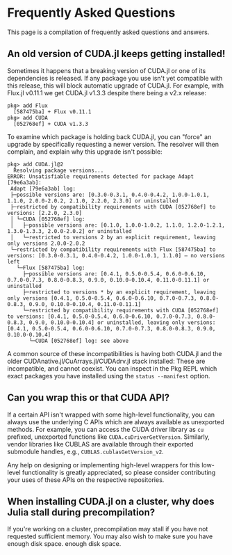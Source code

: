 # Frequently Asked Questions

This page is a compilation of frequently asked questions and answers.


## An old version of CUDA.jl keeps getting installed!

Sometimes it happens that a breaking version of CUDA.jl or one of its dependencies is
released. If any package you use isn't yet compatible with this release, this will block
automatic upgrade of CUDA.jl. For example, with Flux.jl v0.11.1 we get CUDA.jl v1.3.3
despite there being a v2.x release:

```
pkg> add Flux
  [587475ba] + Flux v0.11.1
pkg> add CUDA
  [052768ef] + CUDA v1.3.3
```

To examine which package is holding back CUDA.jl, you can "force" an upgrade by specifically
requesting a newer version. The resolver will then complain, and explain why this upgrade
isn't possible:

```
pkg> add CUDA.jl@2
  Resolving package versions...
ERROR: Unsatisfiable requirements detected for package Adapt [79e6a3ab]:
 Adapt [79e6a3ab] log:
 ├─possible versions are: [0.3.0-0.3.1, 0.4.0-0.4.2, 1.0.0-1.0.1, 1.1.0, 2.0.0-2.0.2, 2.1.0, 2.2.0, 2.3.0] or uninstalled
 ├─restricted by compatibility requirements with CUDA [052768ef] to versions: [2.2.0, 2.3.0]
 │ └─CUDA [052768ef] log:
 │   ├─possible versions are: [0.1.0, 1.0.0-1.0.2, 1.1.0, 1.2.0-1.2.1, 1.3.0-1.3.3, 2.0.0-2.0.2] or uninstalled
 │   └─restricted to versions 2 by an explicit requirement, leaving only versions 2.0.0-2.0.2
 └─restricted by compatibility requirements with Flux [587475ba] to versions: [0.3.0-0.3.1, 0.4.0-0.4.2, 1.0.0-1.0.1, 1.1.0] — no versions left
   └─Flux [587475ba] log:
     ├─possible versions are: [0.4.1, 0.5.0-0.5.4, 0.6.0-0.6.10, 0.7.0-0.7.3, 0.8.0-0.8.3, 0.9.0, 0.10.0-0.10.4, 0.11.0-0.11.1] or uninstalled
     ├─restricted to versions * by an explicit requirement, leaving only versions [0.4.1, 0.5.0-0.5.4, 0.6.0-0.6.10, 0.7.0-0.7.3, 0.8.0-0.8.3, 0.9.0, 0.10.0-0.10.4, 0.11.0-0.11.1]
     └─restricted by compatibility requirements with CUDA [052768ef] to versions: [0.4.1, 0.5.0-0.5.4, 0.6.0-0.6.10, 0.7.0-0.7.3, 0.8.0-0.8.3, 0.9.0, 0.10.0-0.10.4] or uninstalled, leaving only versions: [0.4.1, 0.5.0-0.5.4, 0.6.0-0.6.10, 0.7.0-0.7.3, 0.8.0-0.8.3, 0.9.0, 0.10.0-0.10.4]
       └─CUDA [052768ef] log: see above
```

A common source of these incompatibilities is having both CUDA.jl and the older
CUDAnative.jl/CuArrays.jl/CUDAdrv.jl stack installed: These are incompatible, and cannot
coexist. You can inspect in the Pkg REPL which exact packages you have installed using the
`status --manifest` option.


## Can you wrap this or that CUDA API?

If a certain API isn't wrapped with some high-level functionality, you can always use the
underlying C APIs which are always available as unexported methods. For example, you can
access the CUDA driver library as `cu` prefixed, unexported functions like
`CUDA.cuDriverGetVersion`. Similarly, vendor libraries like CUBLAS are available through
their exported submodule handles, e.g., `CUBLAS.cublasGetVersion_v2`.

Any help on designing or implementing high-level wrappers for this low-level functionality
is greatly appreciated, so please consider contributing your uses of these APIs on the
respective repositories.


## When installing CUDA.jl on a cluster, why does Julia stall during precompilation?

If you're working on a cluster, precompilation may stall if you have not requested 
sufficient memory. You may also wish to make sure you have enough disk space. 
enough disk space. 
